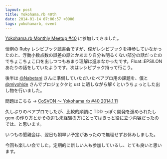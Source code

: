 ```yaml
---
layout: post
title: Yokohama.rb 40th
date: 2014-01-14 07:06:57 +0900
tags: yokohamarb, event
---
```

[Yokohama.rb Monthly Meetup #40](http://yokohamarb.doorkeeper.jp/events/7112) に参加してきました。

恒例の Ruby レシピブック読書会ですが、僕がレシピブックを持参していなかったのと、浮動小数点数の誤差の話とかあまり自分も明るくない部分の話だったのでちょこちょこ口を出しつつもあまり理解は進まなかったです。Float::EPSILON あたりの話をしていたようです。次はレシピブック持って行こう。

後半は [@Nabetani](https://twitter.com/Nabetani) さんに準備していただいたペアプロ用の課題を、僕と [@miyohide](https://twitter.com/miyohide) さんでプロジェクタと ust に晒しながら解くというちょっとした出し物を行いました。

問題はこちら -> [CoSVON 〜 Yokohama.rb #40 2014.1.11](http://nabetani.sakura.ne.jp/yokohamarb/2014.01.cosvon/)

久しぶりのペアプロでしたが、比較的順調に TDD っぽく開発を進められたし gem の作り方とかその辺も未経験の方にとってはきっと役に立つ内容だったのでは、と思います。

いつもの懇親会は、翌日も朝早い予定があったので無理せずお休みしました。

今回も楽しい会でした。定期的に新しい人も参加しているし、とても良いと思います。
